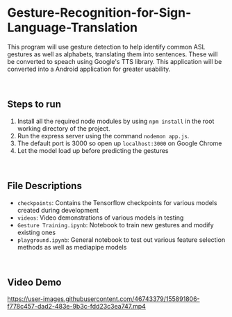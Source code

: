 # Gesture-Recognition-for-Sign-Language-Translation
This program will use gesture detection to help identify common ASL gestures as well as alphabets, translating them into sentences. These will be converted to speach using Google's TTS library. This application will be converted into a Android application for greater usability.


<br>

## Steps to run

1. Install all the required node modules by using `npm install` in the root working directory of the project.
2. Run the express server using the command `nodemon app.js`.
3. The default port is 3000 so open up `localhost:3000` on Google Chrome
4. Let the model load up before predicting the gestures


<br>

## File Descriptions

- `checkpoints`: Contains the Tensorflow checkpoints for various models created during development
- `videos`: Video demonstrations of various models in testing
- `Gesture Training.ipynb`: Notebook to train new gestures and modify existing ones
- `playground.ipynb`: General notebook to test out various feature selection methods as well as mediapipe models

<br> 

## Video Demo


https://user-images.githubusercontent.com/46743379/155891806-f778c457-dad2-483e-9b3c-fdd23c3ea747.mp4

